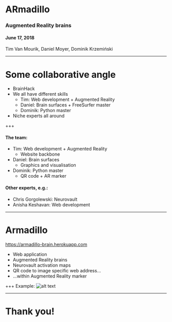 # ARmadillo
### Augmented Reality brains
#### June 17, 2018
Tim Van Mourik, Daniel Moyer, Dominik Krzemiński

---

# Some collaborative angle

* BrainHack 
* We all have different skills
  * Tim: Web development + Augmented Reality
  * Daniel: Brain surfaces + FreeSurfer master
  * Dominik: Python master
* Niche experts all around 
    
+++

#### The team:
* Tim: Web development + Augmented Reality
  * Website backbone
* Daniel: Brain surfaces
  * Graphics and visualisation
* Dominik: Python master
  * QR code + AR marker
  
#### Other experts, e.g.:
* Chris Gorgolewski: Neurovault
* Anisha Keshavan: Web development

---

# Armadillo
https://armadillo-brain.herokuapp.com
* Web application 
* Augmented Reality brains
* Neurovault activation maps
* QR code to image specific web address...
* ...within Augmented Reality marker

+++
Example:
![alt text](https://armadillo-brain.herokuapp.com/api/neurovault/64763/qr "QR code")


---

# Thank you!
